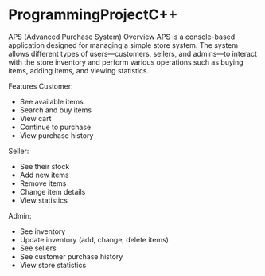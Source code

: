 # ProgrammingProjectC++
APS (Advanced Purchase System)
Overview
APS is a console-based application designed for managing a simple store system. The system allows different types of users—customers, sellers, and admins—to interact with the store inventory and perform various operations such as buying items, adding items, and viewing statistics.

Features
Customer:

- See available items
- Search and buy items
- View cart
- Continue to purchase
- View purchase history

Seller:

- See their stock
- Add new items
- Remove items
- Change item details
- View statistics

Admin:

- See inventory
- Update inventory (add, change, delete items)
- See sellers
- See customer purchase history
- View store statistics
